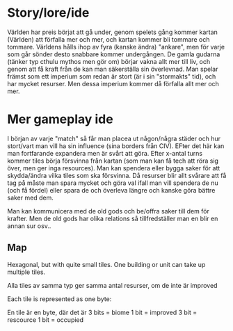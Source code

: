 # Story/lore/ide

Världen har preis börjat att gå under, genom spelets gång kommer kartan (Världen) att förfalla mer och mer, och kartan kommer bli tommare och tommare. Världens hålls ihop av fyra (kanske ändra) "ankare", men för varje som går sönder desto snabbare kommer undergången.
De gamla gudarna (tänker typ cthulu mythos men gör om) börjar vakna allt mer till liv, och genom att få kraft från de kan man säkerställa sin överlevnad. 
Man spelar främst som ett imperium som redan är stort (är i sin "stormakts" tid), och har mycket resurser. Men dessa imperium kommer då förfalla allt mer och mer.


# Mer gameplay ide

I början av varje "match" så får man placea ut någon/några städer och hur stort/vart man vill ha sin influence (sina borders från CIV). 
EFter det här kan man fortfarande expandera men är svårt att göra. 
Efter x-antal turns kommer tiles börja försvinna från kartan (som man kan få tech att röra sig över, men ger inga resources). Man kan spendera eller bygga saker för att skydda/ändra vilka tiles som ska försvinna. 
Då resurser blir allt svårare att få tag på måste man spara mycket och göra val ifall man vill spendera de nu (och få fördel) eller spara de och överleva längre och kanske göra bättre saker med dem. 

Man kan kommunicera med de old gods och be/offra saker till dem för krafter. Men de old gods har olika relations så tillfredställer man en blir en annan sur osv..


## Map

Hexagonal, but with quite small tiles. One building or unit can take up multiple tiles.

Alla tiles av samma typ ger samma antal resurser, om de inte är improved

Each tile is represented as one byte:

En tile är en byte, där det är
3 bits = biome
1 bit = improved
3 bit = rescource
1 bit = occupied
